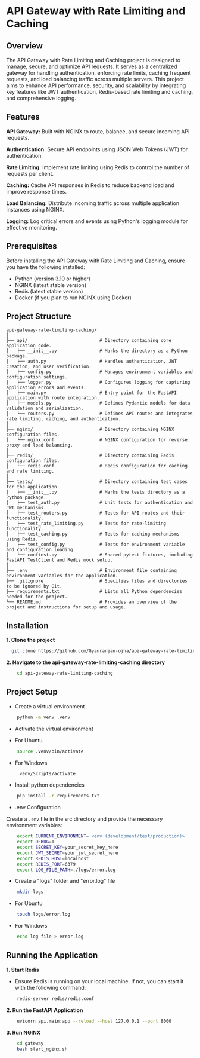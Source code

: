 # API Gateway with Rate Limiting and Caching

## Overview

The API Gateway with Rate Limiting and Caching project is designed to manage, secure, and optimize API requests. It serves as a centralized gateway for handling authentication, enforcing rate limits, caching frequent requests, and load balancing traffic across multiple servers. This project aims to enhance API performance, security, and scalability by integrating key features like JWT authentication, Redis-based rate limiting and caching, and comprehensive logging.

## Features

**API Gateway:** Built with NGINX to route, balance, and secure incoming API requests.

**Authentication:** Secure API endpoints using JSON Web Tokens (JWT) for authentication.

**Rate Limiting:** Implement rate limiting using Redis to control the number of requests per client.

**Caching:** Cache API responses in Redis to reduce backend load and improve response times.

**Load Balancing:** Distribute incoming traffic across multiple application instances using NGINX.

**Logging:** Log critical errors and events using Python's logging module for effective monitoring.

## Prerequisites

Before installing the API Gateway with Rate Limiting and Caching, ensure you have the following installed:

- Python (version 3.10 or higher)
- NGINX (latest stable version)
- Redis (latest stable version)
- Docker (if you plan to run NGINX using Docker)

## Project Structure

```plaintext
api-gateway-rate-limiting-caching/
│
├── api/                           # Directory containing core application code.
│   ├── __init__.py                # Marks the directory as a Python package.
│   ├── auth.py                    # Handles authentication, JWT creation, and user verification.
│   ├── config.py                  # Manages environment variables and configuration settings.
│   ├── logger.py                  # Configures logging for capturing application errors and events.
│   ├── main.py                    # Entry point for the FastAPI application with route integration.
│   ├── models.py                  # Defines Pydantic models for data validation and serialization.
│   └── routers.py                 # Defines API routes and integrates rate limiting, caching, and authentication.
│
├── nginx/                         # Directory containing NGINX configuration files.
│   └── nginx.conf                 # NGINX configuration for reverse proxy and load balancing.
│
├── redis/                         # Directory containing Redis configuration files.
│   └── redis.conf                 # Redis configuration for caching and rate limiting.
│
├── tests/                         # Directory containing test cases for the application.
│   ├── __init__.py                # Marks the tests directory as a Python package.
│   ├── test_auth.py               # Unit tests for authentication and JWT mechanisms.
│   ├── test_routers.py            # Tests for API routes and their functionality.
│   ├── test_rate_limiting.py      # Tests for rate-limiting functionality.
│   ├── test_caching.py            # Tests for caching mechanisms using Redis.
│   ├── test_config.py             # Tests for environment variable and configuration loading.
│   └── conftest.py                # Shared pytest fixtures, including FastAPI TestClient and Redis mock setup.
│
├── .env                           # Environment file containing environment variables for the application.
├── .gitignore                     # Specifies files and directories to be ignored by Git.
├── requirements.txt               # Lists all Python dependencies needed for the project.
└── README.md                      # Provides an overview of the project and instructions for setup and usage.
```

## Installation

**1. Clone the project**

```bash
  git clone https://github.com/Gyanranjan-ojha/api-gateway-rate-limiting-caching.git
```

**2. Navigate to the api-gateway-rate-limiting-caching directory**

```bash
    cd api-gateway-rate-limiting-caching
```

## Project Setup

- Create a virtual environment

```bash
    python -m venv .venv
```

- Activate the virtual environment

- For Ubuntu

```bash
    source .venv/bin/activate
```

- For Windows

```bash
    .venv/Scripts/activate
```

- Install python dependencies

```bash
    pip install -r requirements.txt
```

- .env Configuration

Create a `.env` file in the src directory and provide the necessary environment variables:

```bash
    export CURRENT_ENVIRONMENT='<env (development/test/production)>'
    export DEBUG=1
    export SECRET_KEY=your_secret_key_here
    export JWT_SECRET=your_jwt_secret_here
    export REDIS_HOST=localhost
    export REDIS_PORT=6379
    export LOG_FILE_PATH=./logs/error.log
```

- Create a "logs" folder and "error.log" file

```bash
    mkdir logs
```
- For Ubuntu

```bash
    touch logs/error.log
```

- For Windows

```bash
    echo log file > error.log 
```

## Running the Application

**1. Start Redis**
- Ensure Redis is running on your local machine. If not, you can start it with the following command:

```bash
    redis-server redis/redis.conf
```

**2. Run the FastAPI Application**

```bash
    uvicorn api.main:app --reload --host 127.0.0.1 --port 8000
```

**3. Run NGINX**

```bash
    cd gateway
    bash start_nginx.sh
```